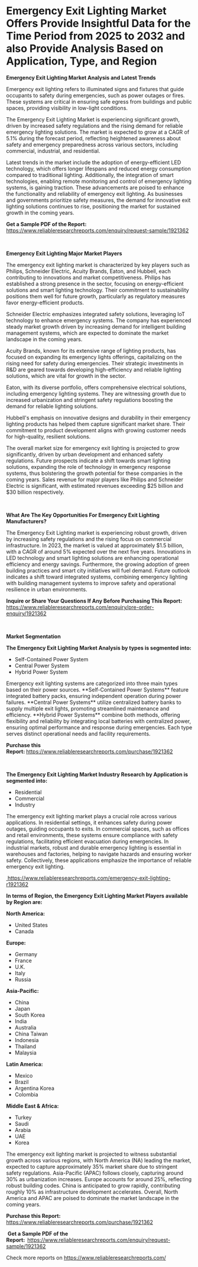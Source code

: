 <p><h1>Emergency Exit Lighting Market Offers Provide Insightful Data for the Time Period from 2025 to 2032 and also Provide Analysis Based on Application, Type, and Region</h1></p><p><strong>Emergency Exit Lighting Market Analysis and Latest Trends</strong></p>
<p><p>Emergency exit lighting refers to illuminated signs and fixtures that guide occupants to safety during emergencies, such as power outages or fires. These systems are critical in ensuring safe egress from buildings and public spaces, providing visibility in low-light conditions. </p><p>The Emergency Exit Lighting Market is experiencing significant growth, driven by increased safety regulations and the rising demand for reliable emergency lighting solutions. The market is expected to grow at a CAGR of 5.1% during the forecast period, reflecting heightened awareness about safety and emergency preparedness across various sectors, including commercial, industrial, and residential.</p><p>Latest trends in the market include the adoption of energy-efficient LED technology, which offers longer lifespans and reduced energy consumption compared to traditional lighting. Additionally, the integration of smart technologies, enabling remote monitoring and control of emergency lighting systems, is gaining traction. These advancements are poised to enhance the functionality and reliability of emergency exit lighting. As businesses and governments prioritize safety measures, the demand for innovative exit lighting solutions continues to rise, positioning the market for sustained growth in the coming years.</p></p>
<p><strong>Get a Sample PDF of the Report:&nbsp;</strong> <a href="https://www.reliableresearchreports.com/enquiry/request-sample/1921362?utm_campaign=2098&utm_medium=2&utm_source=Github&utm_content=ia&utm_term=08022025&utm_id=emergency-exit-lighting">https://www.reliableresearchreports.com/enquiry/request-sample/1921362</a></p>
<p>&nbsp;</p>
<p><strong>Emergency Exit Lighting Major Market Players</strong></p>
<p><p>The emergency exit lighting market is characterized by key players such as Philips, Schneider Electric, Acuity Brands, Eaton, and Hubbell, each contributing to innovations and market competitiveness. Philips has established a strong presence in the sector, focusing on energy-efficient solutions and smart lighting technology. Their commitment to sustainability positions them well for future growth, particularly as regulatory measures favor energy-efficient products.</p><p>Schneider Electric emphasizes integrated safety solutions, leveraging IoT technology to enhance emergency systems. The company has experienced steady market growth driven by increasing demand for intelligent building management systems, which are expected to dominate the market landscape in the coming years.</p><p>Acuity Brands, known for its extensive range of lighting products, has focused on expanding its emergency lights offerings, capitalizing on the rising need for safety during emergencies. Their strategic investments in R&D are geared towards developing high-efficiency and reliable lighting solutions, which are vital for growth in the sector.</p><p>Eaton, with its diverse portfolio, offers comprehensive electrical solutions, including emergency lighting systems. They are witnessing growth due to increased urbanization and stringent safety regulations boosting the demand for reliable lighting solutions.</p><p>Hubbell's emphasis on innovative designs and durability in their emergency lighting products has helped them capture significant market share. Their commitment to product development aligns with growing customer needs for high-quality, resilient solutions.</p><p>The overall market size for emergency exit lighting is projected to grow significantly, driven by urban development and enhanced safety regulations. Future prospects indicate a shift towards smart lighting solutions, expanding the role of technology in emergency response systems, thus bolstering the growth potential for these companies in the coming years. Sales revenue for major players like Philips and Schneider Electric is significant, with estimated revenues exceeding $25 billion and $30 billion respectively.</p></p>
<p>&nbsp;</p>
<p><strong>What Are The Key Opportunities For Emergency Exit Lighting Manufacturers?</strong></p>
<p><p>The Emergency Exit Lighting market is experiencing robust growth, driven by increasing safety regulations and the rising focus on commercial infrastructure. In 2023, the market is valued at approximately $1.5 billion, with a CAGR of around 5% expected over the next five years. Innovations in LED technology and smart lighting solutions are enhancing operational efficiency and energy savings. Furthermore, the growing adoption of green building practices and smart city initiatives will fuel demand. Future outlook indicates a shift toward integrated systems, combining emergency lighting with building management systems to improve safety and operational resilience in urban environments.</p></p>
<p><strong>Inquire or Share Your Questions If Any Before Purchasing This Report:</strong> <a href="https://www.reliableresearchreports.com/enquiry/pre-order-enquiry/1921362?utm_campaign=2098&utm_medium=2&utm_source=Github&utm_content=ia&utm_term=08022025&utm_id=emergency-exit-lighting">https://www.reliableresearchreports.com/enquiry/pre-order-enquiry/1921362</a></p>
<p>&nbsp;</p>
<p><strong>Market Segmentation</strong></p>
<p><strong>The Emergency Exit Lighting Market Analysis by types is segmented into:</strong></p>
<p><ul><li>Self-Contained Power System</li><li>Central Power System</li><li>Hybrid Power System</li></ul></p>
<p><p>Emergency exit lighting systems are categorized into three main types based on their power sources. **Self-Contained Power Systems** feature integrated battery packs, ensuring independent operation during power failures. **Central Power Systems** utilize centralized battery banks to supply multiple exit lights, promoting streamlined maintenance and efficiency. **Hybrid Power Systems** combine both methods, offering flexibility and reliability by integrating local batteries with centralized power, ensuring optimal performance and response during emergencies. Each type serves distinct operational needs and facility requirements.</p></p>
<p><strong>Purchase this Report:&nbsp;</strong><a href="https://www.reliableresearchreports.com/purchase/1921362?utm_campaign=2098&utm_medium=2&utm_source=Github&utm_content=ia&utm_term=08022025&utm_id=emergency-exit-lighting">https://www.reliableresearchreports.com/purchase/1921362</a></p>
<p>&nbsp;</p>
<p><strong>The Emergency Exit Lighting Market Industry Research by Application is segmented into:</strong></p>
<p><ul><li>Residential</li><li>Commercial</li><li>Industry</li></ul></p>
<p><p>The emergency exit lighting market plays a crucial role across various applications. In residential settings, it enhances safety during power outages, guiding occupants to exits. In commercial spaces, such as offices and retail environments, these systems ensure compliance with safety regulations, facilitating efficient evacuation during emergencies. In industrial markets, robust and durable emergency lighting is essential in warehouses and factories, helping to navigate hazards and ensuring worker safety. Collectively, these applications emphasize the importance of reliable emergency exit lighting.</p></p>
<p><a href="https://www.reliableresearchreports.com/emergency-exit-lighting-r1921362?utm_campaign=2098&utm_medium=2&utm_source=Github&utm_content=ia&utm_term=08022025&utm_id=emergency-exit-lighting">&nbsp;https://www.reliableresearchreports.com/emergency-exit-lighting-r1921362</a></p>
<p><strong>In terms of Region, the Emergency Exit Lighting Market Players available by Region are:</strong></p>
<p>
    <p> <strong> North America: </strong>
        <ul>
            <li>United States</li>
            <li>Canada</li>
        </ul>
        </p> 
    <p> <strong> Europe: </strong>
        <ul>
            <li>Germany</li>
            <li>France</li>
            <li>U.K.</li>
            <li>Italy</li>
            <li>Russia</li>
        </ul>
        </p> 
    <p> <strong> Asia-Pacific: </strong>
        <ul>
            <li>China</li>
            <li>Japan</li>
            <li>South Korea</li>
            <li>India</li>
            <li>Australia</li>
            <li>China Taiwan</li>
            <li>Indonesia</li>
            <li>Thailand</li>
            <li>Malaysia</li>
        </ul>
        </p> 
    <p> <strong> Latin America: </strong>
        <ul>
            <li>Mexico</li>
            <li>Brazil</li>
            <li>Argentina Korea</li>
            <li>Colombia</li>
        </ul>
        </p> 
    <p> <strong> Middle East & Africa: </strong>
        <ul>
            <li>Turkey</li>
            <li>Saudi</li>
            <li>Arabia</li>
            <li>UAE</li>
            <li>Korea</li>
        </ul>
    </p>
    </p>
<p><p>The emergency exit lighting market is projected to witness substantial growth across various regions, with North America (NA) leading the market, expected to capture approximately 35% market share due to stringent safety regulations. Asia-Pacific (APAC) follows closely, capturing around 30% as urbanization increases. Europe accounts for around 25%, reflecting robust building codes. China is anticipated to grow rapidly, contributing roughly 10% as infrastructure development accelerates. Overall, North America and APAC are poised to dominate the market landscape in the coming years.</p></p>
<p><strong>Purchase this Report: </strong><a href="https://www.reliableresearchreports.com/purchase/1921362?utm_campaign=2098&utm_medium=2&utm_source=Github&utm_content=ia&utm_term=08022025&utm_id=emergency-exit-lighting">https://www.reliableresearchreports.com/purchase/1921362</a></p>
<p>&nbsp;<strong>Get a Sample PDF of the Report:&nbsp;&nbsp;</strong><a href="https://www.reliableresearchreports.com/enquiry/request-sample/1921362?utm_campaign=2098&utm_medium=2&utm_source=Github&utm_content=ia&utm_term=08022025&utm_id=emergency-exit-lighting">https://www.reliableresearchreports.com/enquiry/request-sample/1921362</a></p>
<p><strong></strong></p>
<p>Check more reports on <a href="https://www.reliableresearchreports.com/?utm_campaign=2098&utm_medium=2&utm_source=Github&utm_content=ia&utm_term=08022025&utm_id=emergency-exit-lighting">https://www.reliableresearchreports.com/</a></p>